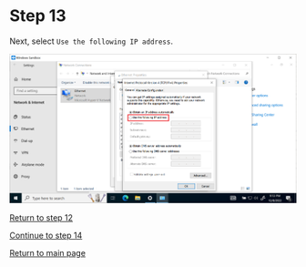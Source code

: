 # Step 13

Next, select `Use the following IP address`.

![ethernet-adapter-use](/images/step14-use-the-following-IP-address.PNG)  


[Return to step 12](/starthere/step12.md)  

[Continue to step 14](/starthere/step14.md)  

[Return to main page](/README.md)
